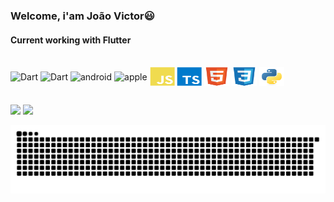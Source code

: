### Welcome, i'am João Victor😃
#### Current working with Flutter


<div style="display: inline_block"><br>
  <img align="center" alt="Dart" height="30" width="40" src="https://cdn.jsdelivr.net/gh/devicons/devicon/icons/dart/dart-original.svg">
  <img align="center" alt="Dart" height="30" width="40" src="https://cdn.jsdelivr.net/gh/devicons/devicon/icons/flutter/flutter-original.svg">
  <img align="center" alt="android" height="30" width="40" src="https://cdn.jsdelivr.net/gh/devicons/devicon/icons/android/android-original.svg">
  <img align="center" alt="apple" height="30" width="40" src="https://cdn.jsdelivr.net/gh/devicons/devicon/icons/apple/apple-original.svg">
  <img align="center" alt="js" height="30" width="40" src="https://raw.githubusercontent.com/devicons/devicon/master/icons/javascript/javascript-plain.svg">
  <img align="center" alt="TS" height="30" width="40" src="https://raw.githubusercontent.com/devicons/devicon/master/icons/typescript/typescript-plain.svg">
  <img align="center" alt="HTML" height="30" width="40" src="https://raw.githubusercontent.com/devicons/devicon/master/icons/html5/html5-original.svg">
  <img align="center" alt="CSS" height="30" width="40" src="https://raw.githubusercontent.com/devicons/devicon/master/icons/css3/css3-original.svg">
  <img align="center" alt="Python" height="30" width="40" src="https://raw.githubusercontent.com/devicons/devicon/master/icons/python/python-original.svg">
</div>

  ##

<div> 
  <a href = "mailto:joao.reisa13@gmail.com"><img src="https://img.shields.io/badge/-Gmail-%23333?style=for-the-badge&logo=gmail&logoColor=white" target="_blank"></a>
  <a href="https://www.linkedin.com/in/jo%C3%A3o-victor-reis-alves-487a86207/" target="_blank"><img src="https://img.shields.io/badge/-LinkedIn-%230077B5?style=for-the-badge&logo=linkedin&logoColor=white" target="_blank"></a> 
 
  ![Snake animation](https://github.com/joaoreisa/joaoreisa/blob/output/github-contribution-grid-snake.svg)
 
</div>
